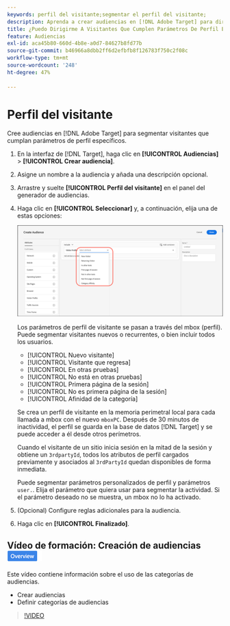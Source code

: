```yaml
---
keywords: perfil del visitante;segmentar el perfil del visitante;
description: Aprenda a crear audiencias en [!DNL Adobe Target] para dirigirse a visitantes que cumplan parámetros de perfil específicos, como visitante nuevo o que regresa, afinidad de la categoría, etc.
title: ¿Puedo Dirigirme A Visitantes Que Cumplen Parámetros De Perfil Específicos?
feature: Audiencias
exl-id: aca45b80-660d-4b8e-a0d7-84627b8fd77b
source-git-commit: b46966a8dbb2ff6d2efbfb8f126783f750c2f08c
workflow-type: tm+mt
source-wordcount: '248'
ht-degree: 47%

---
```


# Perfil del visitante

Cree audiencias en [!DNL Adobe Target] para segmentar visitantes que cumplan parámetros de perfil específicos.

1. En la interfaz de [!DNL Target], haga clic en **[!UICONTROL Audiencias]** > **[!UICONTROL Crear audiencia]**.
1. Asigne un nombre a la audiencia y añada una descripción opcional.
1. Arrastre y suelte **[!UICONTROL Perfil del visitante]** en el panel del generador de audiencias.

1. Haga clic en **[!UICONTROL Seleccionar]** y, a continuación, elija una de estas opciones:

   ![](assets/target_visitor_profile.png)

   Los parámetros de perfil de visitante se pasan a través del mbox (perfil). Puede segmentar visitantes nuevos o recurrentes, o bien incluir todos los usuarios.

   * [!UICONTROL Nuevo visitante]
   * [!UICONTROL Visitante que regresa]
   * [!UICONTROL En otras pruebas]
   * [!UICONTROL No está en otras pruebas]
   * [!UICONTROL Primera página de la sesión]
   * [!UICONTROL No es primera página de la sesión]
   * [!UICONTROL Afinidad de la categoría]

   Se crea un perfil de visitante en la memoria perimetral local para cada llamada a mbox con el nuevo `mboxPC`. Después de 30 minutos de inactividad, el perfil se guarda en la base de datos [!DNL Target] y se puede acceder a él desde otros perímetros.

   Cuando el visitante de un sitio inicia sesión en la mitad de la sesión y obtiene un `3rdpartyId`, todos los atributos de perfil cargados previamente y asociados al `3rdPartyId` quedan disponibles de forma inmediata.

   Puede segmentar parámetros personalizados de perfil y parámetros `user.`. Elija el parámetro que quiera usar para segmentar la actividad. Si el parámetro deseado no se muestra, un mbox no lo ha activado.

1. (Opcional) Configure reglas adicionales para la audiencia.
1. Haga clic en **[!UICONTROL Finalizado]**.

## Vídeo de formación: Creación de audiencias ![Distintivo de información general](/help/assets/overview.png)

Este vídeo contiene información sobre el uso de las categorías de audiencias.

* Crear audiencias
* Definir categorías de audiencias

>[!VIDEO](https://video.tv.adobe.com/v/17392)
